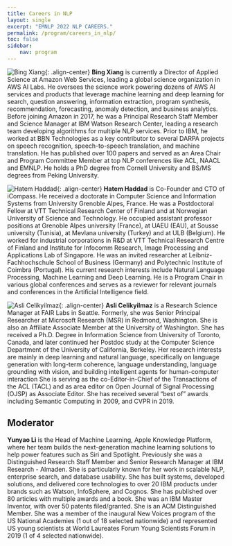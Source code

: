 ```yaml
---
title: Careers in NLP
layout: single
excerpt: "EMNLP 2022 NLP CAREERS."
permalink: /program/careers_in_nlp/
toc: false
sidebar: 
    nav: program
---
```


![Bing Xiang](/assets/images/careers_in_nlp/Bing_Xiang.jpg){: .align-center}
**Bing Xiang** is currently a Director of Applied Science at Amazon Web Services, leading a global science organization in AWS AI Labs. He oversees the science work powering dozens of AWS AI services and products that leverage machine learning and deep learning for search, question answering, information extraction, program synthesis, recommendation, forecasting, anomaly detection, and business analytics. Before joining Amazon in 2017, he was a Principal Research Staff Member and Science Manager at IBM Watson Research Center, leading a research team developing algorithms for multiple NLP services. Prior to IBM, he worked at BBN Technologies as a key contributor to several DARPA projects on speech recognition, speech-to-speech translation, and machine translation. He has published over 100 papers and served as an Area Chair and Program Committee Member at top NLP conferences like ACL, NAACL and EMNLP. He holds a PhD degree from Cornell University and BS/MS degrees from Peking University.

![Hatem Haddad](/assets/images/careers_in_nlp/Hatem_Haddad.jpg){: .align-center}
**Hatem Haddad** is Co-Founder and CTO of iCompass. He received a doctorate in Computer Science and Information Systems from University Grenoble Alpes, France. He was a Postdoctoral Fellow at VTT Technical Research Center of Finland and at Norwegian University of Science and Technology. He occupied assistant professor positions at Grenoble Alpes university (France), at UAEU (EAU), at Sousse university (Tunisia), at Mevlana university (Turkey) and at ULB (Belgium).  He worked for industrial corporations in R&D  at VTT Technical Research Centre of Finland and Institute for Infocomm Research, Image Processing and Applications Lab of Singapore. He was an invited researcher at Leibniz-Fachhochschule School of Business (Germany) and Polytechnic Institute of Coimbra (Portugal). His current research interests include Natural Language Processing, Machine Learning and Deep Learning. He is a Program Chair in various global conferences and serves as a reviewer for relevant journals and conferences in the Artificial Intelligence field.

![Asli Celikyilmaz](/assets/images/careers_in_nlp/Asli_Celikyilmaz.jpg){: .align-center}
**Asli Celikyilmaz** is a Research Science Manager at FAIR Labs in Seattle. Formerly, she was Senior Principal Researcher at Microsoft Research (MSR) in Redmond, Washington. She is also an Affiliate Associate Member at the University of Washington. She has received a Ph.D. Degree in Information Science from University of Toronto, Canada, and later continued her Postdoc study at the Computer Science Department of the University of California, Berkeley. Her research interests are mainly in deep learning and natural language, specifically on language generation with long-term coherence, language understanding, language grounding with vision, and building intelligent agents for human-computer interaction She is serving as the co-Editor-in-Chief of the Transactions of the ACL (TACL) and as area editor on Open Journal of Signal Processing (OJSP) as Associate Editor. She has received several “best of” awards including Semantic Computing in 2009, and CVPR in 2019.

## Moderator 

**Yunyao Li** is the Head of Machine Learning, Apple Knowledge Platform, where her team builds the next-generation machine learning solutions to help power features such as Siri and Spotlight. Previously she was a Distinguished Research Staff Member and Senior Research Manager at IBM Research - Almaden. She is particularly known for her work in scalable NLP, enterprise search, and database usability. She has built systems, developed solutions, and delivered core technologies to over 20 IBM products under brands such as Watson, InfoSphere, and Cognos. She has published over 80 articles with multiple awards and a book. She was an IBM Master Inventor, with over 50 patents filed/granted. She is an ACM Distinguished Member. She was a member of the inaugural New Voices program of the US National Academies (1 out of 18 selected nationwide) and represented US young scientists at World Laureates Forum Young Scientists Forum in 2019 (1 of 4 selected nationwide).
